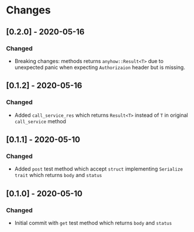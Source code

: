 # Changes

## [0.2.0] - 2020-05-16

### Changed

* Breaking changes: methods returns `anyhow::Result<T>` due to unexpected panic when expecting `Authorizaion` header but is missing.

## [0.1.2] - 2020-05-16

### Changed

* Added  `call_service_res` which returns `Result<T>` instead of `T` in original `call_service` method

## [0.1.1] - 2020-05-10

### Changed

* Added  `post` test method which accept `struct` implementing `Serialize trait`  which returns `body` and `status`

## [0.1.0] - 2020-05-10

### Changed

* Initial commit with `get` test method which returns `body` and `status`
